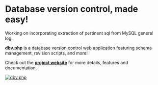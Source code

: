 Database version control, made easy!
=

Working on incorporating extraction of pertinent sql from MySQL general log. 

**dbv.php** is a database version control web application featuring schema management, revision scripts, and more!

Check out the **[project website](http://dbv.vizuina.com)** for more details, features and documentation.

[![dbv.php](http://dbv.vizuina.com/img/screenshot-main.png)](http://dbv.vizuina.com)

